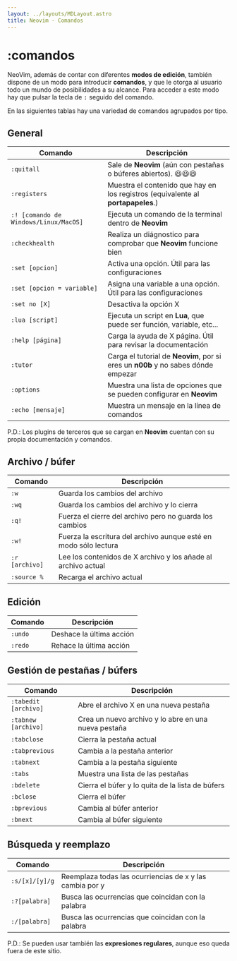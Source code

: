 ```yaml
---
layout: ../layouts/MDLayout.astro
title: Neovim - Comandos
---
```


# :comandos

NeoVim, además de contar con diferentes **modos de edición**, también dispone de un modo para introducir **comandos**, y que le otorga al usuario todo un mundo de posibilidades a su alcance. Para acceder a este modo hay que pulsar la tecla de <kbd>:</kbd> seguido del comando.

En las siguientes tablas hay una variedad de comandos agrupados por tipo.

## General

| Comando                               | Descripción                                                                       |
| ------------------------------------- | --------------------------------------------------------------------------------- |
| `:quitall`                            | Sale de **Neovim** (aún con pestañas o búferes abiertos). 😃😃😃                  |
| `:registers`                          | Muestra el contenido que hay en los registros (equivalente al **portapapeles**.)  |
| `:! [comando de Windows/Linux/MacOS]` | Ejecuta un comando de la terminal dentro de **Neovim**                            |
| `:checkhealth`                        | Realiza un diágnostico para comprobar que **Neovim** funcione bien                |
| `:set [opcion]`                       | Activa una opción. Útil para las configuraciones                                  |
| `:set [opcion = variable]`            | Asigna una variable a una opción. Útil para las configuraciones                   |
| `:set no [X]`                         | Desactiva la opción X                                                             |
| `:lua [script]`                       | Ejecuta un script en **Lua**, que puede ser función, variable, etc...             |
| `:help [página]`                      | Carga la ayuda de X página. Útil para revisar la documentación                    |
| `:tutor`                              | Carga el tutorial de **Neovim**, por si eres un **n00b** y no sabes dónde empezar |
| `:options`                            | Muestra una lista de opciones que se pueden configurar en **Neovim**              |
| `:echo [mensaje]` | Muestra un mensaje en la línea de comandos  |

P.D.: Los plugins de terceros que se cargan en **Neovim** cuentan con su propia documentación y comandos.

## Archivo / búfer

| Comando        | Descripción                                                      |
| -------------- | ---------------------------------------------------------------- |
| `:w`           | Guarda los cambios del archivo                                   |
| `:wq`          | Guarda los cambios del archivo y lo cierra                       |
| `:q!`          | Fuerza el cierre del archivo pero no guarda los cambios          |
| `:w!`          | Fuerza la escritura del archivo aunque esté en modo sólo lectura |
| `:r [archivo]` | Lee los contenidos de X archivo y los añade al archivo actual    |
| `:source %` | Recarga el archivo actual    |

## Edición
| Comando        | Descripción                                                      |
| -------------- | ---------------------------------------------------------------- |
| `:undo`           | Deshace la última acción                                   |
| `:redo`           | Rehace la última acción                                   |

## Gestión de pestañas / búfers

| Comando              | Descripción                                          |
| -------------------- | ---------------------------------------------------- |
| `:tabedit [archivo]` | Abre el archivo X en una nueva pestaña               |
| `:tabnew [archivo]`  | Crea un nuevo archivo y lo abre en una nueva pestaña |
| `:tabclose`          | Cierra la pestaña actual                             |
| `:tabprevious`       | Cambia a la pestaña anterior                         |
| `:tabnext`           | Cambia a la pestaña siguiente                        |
| `:tabs`              | Muestra una lista de las pestañas                    |
| `:bdelete`           | Cierra el búfer y lo quita de la lista de búfers     |
| `:bclose`            | Cierra el búfer                                      |
| `:bprevious`         | Cambia al búfer anterior                             |
| `:bnext`             | Cambia al búfer siguiente                            |

## Búsqueda y reemplazo

| Comando        | Descripción                                              |
| -------------- | -------------------------------------------------------- |
| `:s/[x]/[y]/g` | Reemplaza todas las ocurriencias de x y las cambia por y |
| `:?[palabra]`  | Busca las ocurrencias que coincidan con la palabra       |
| `:/[palabra]`  | Busca las ocurrencias que coincidan con la palabra       |

P.D.: Se pueden usar también las **expresiones regulares**, aunque eso queda fuera de este sitio.

<script>
    document.title = "Neovim - Comandos"
</script>
